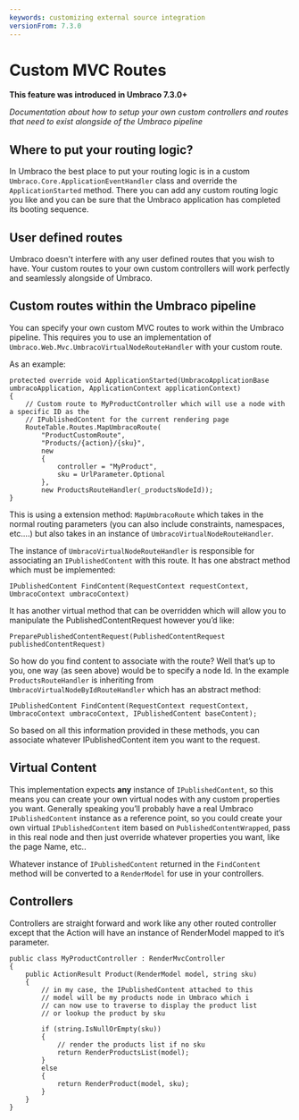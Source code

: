 ```yaml
---
keywords: customizing external source integration
versionFrom: 7.3.0
---
```

    
# Custom MVC Routes

**This feature was introduced in Umbraco 7.3.0+**

_Documentation about how to setup your own custom controllers and routes that need to exist alongside of the Umbraco pipeline_

## Where to put your routing logic?

In Umbraco the best place to put your routing logic is in a custom `Umbraco.Core.ApplicationEventHandler` class and override the `ApplicationStarted` method. There you can add any custom routing logic you like and you can be sure that the Umbraco application has completed its booting sequence.

## User defined routes

Umbraco doesn't interfere with any user defined routes that you wish to have. Your custom routes to your own custom controllers will work perfectly and seamlessly alongside of Umbraco.

## Custom routes within the Umbraco pipeline

You can specify your own custom MVC routes to work within the Umbraco pipeline. This requires you to use an implementation of `Umbraco.Web.Mvc.UmbracoVirtualNodeRouteHandler` with your custom route.

As an example:

    protected override void ApplicationStarted(UmbracoApplicationBase umbracoApplication, ApplicationContext applicationContext)
    {
        // Custom route to MyProductController which will use a node with a specific ID as the
        // IPublishedContent for the current rendering page
        RouteTable.Routes.MapUmbracoRoute(
            "ProductCustomRoute",
            "Products/{action}/{sku}",
            new
            {
                controller = "MyProduct",
                sku = UrlParameter.Optional
            },
            new ProductsRouteHandler(_productsNodeId));
    }

This is using a extension method: `MapUmbracoRoute` which takes in the normal routing parameters (you can also include constraints, namespaces, etc….) but also takes in an instance of `UmbracoVirtualNodeRouteHandler`.

The instance of `UmbracoVirtualNodeRouteHandler` is responsible for associating an `IPublishedContent` with this route. It has one abstract method which must be implemented:

    IPublishedContent FindContent(RequestContext requestContext, UmbracoContext umbracoContext)

It has another virtual method that can be overridden which will allow you to manipulate the PublishedContentRequest however you’d like:

    PreparePublishedContentRequest(PublishedContentRequest publishedContentRequest)

So how do you find content to associate with the route? Well that’s up to you, one way (as seen above) would be to specify a node Id. In the example `ProductsRouteHandler` is inheriting from `UmbracoVirtualNodeByIdRouteHandler` which has an abstract method:

    IPublishedContent FindContent(RequestContext requestContext, UmbracoContext umbracoContext, IPublishedContent baseContent);

So based on all this information provided in these methods, you can associate whatever IPublishedContent item you want to the request.

## Virtual Content
This implementation expects **any** instance of `IPublishedContent`, so this means you can create your own virtual nodes with any custom properties you want. Generally speaking you’ll probably have a real Umbraco `IPublishedContent` instance as a reference point, so you could create your own virtual `IPublishedContent` item based on `PublishedContentWrapped`, pass in this real node and then just override whatever properties you want, like the page Name, etc..

Whatever instance of `IPublishedContent` returned in the `FindContent` method will be converted to a `RenderModel` for use in your controllers.

## Controllers
Controllers are straight forward and work like any other routed controller except that the Action will have an instance of RenderModel mapped to it’s parameter.

    public class MyProductController : RenderMvcController
    {
        public ActionResult Product(RenderModel model, string sku)
        {
            // in my case, the IPublishedContent attached to this
            // model will be my products node in Umbraco which i
            // can now use to traverse to display the product list
            // or lookup the product by sku

            if (string.IsNullOrEmpty(sku))
            {
                // render the products list if no sku
                return RenderProductsList(model);
            }
            else
            {
                return RenderProduct(model, sku);
            }
        }
    }
